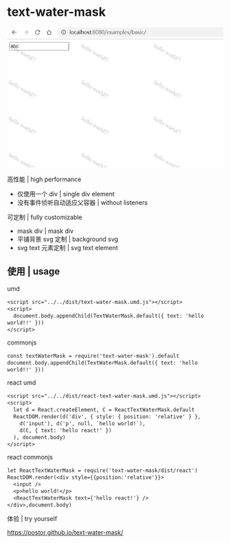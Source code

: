 # text-water-mask

![screenshot](./examples/basic/screenshot.jpg)

高性能 | high performance  
- 仅使用一个 div | single div element
- 没有事件侦听自动适应父容器 | without listeners 

可定制 | fully customizable
- mask div | mask div
- 平铺背景 svg 定制 | background svg
- svg text 元素定制 | svg text element

## 使用 | usage

umd

```
<script src="../../dist/text-water-mask.umd.js"></script>
<script>
  document.body.appendChild(TextWaterMask.default({ text: 'hello world!!' }))
</script>
```

commonjs
```
const textWaterMask = require('text-water-mask').default
document.body.appendChild(TextWaterMask.default({ text: 'hello world!!' }))
```

react umd

```
<script src="../../dist/react-text-water-mask.umd.js"></script>
<script>
  let d = React.createElement, C = ReactTextWaterMask.default
  ReactDOM.render(d('div', { style: { position: 'relative' } },
    d('input'), d('p', null, `hello world!`),
    d(C, { text: 'hello react!' })
  ), document.body)
</script>
```
react commonjs

```
let ReactTextWaterMask = require('text-water-mask/dist/react')
ReactDOM.render(<div style={{position:'relative'}}>
  <input />
  <p>hello world!</p>
  <ReactTextWaterMask text={'hello react!'} />
</div>,document.body)
```

体验 | try yourself

https://postor.github.io/text-water-mask/
